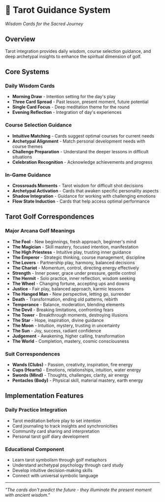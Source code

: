 # 📿 Tarot Guidance System
*Wisdom Cards for the Sacred Journey*

## Overview
Tarot integration provides daily wisdom, course selection guidance, and deep archetypal insights to enhance the spiritual dimension of golf.

## Core Systems

### Daily Wisdom Cards
- **Morning Draw** - Intention setting for the day's play
- **Three Card Spread** - Past lesson, present moment, future potential
- **Single Card Focus** - Deep meditation theme for the round
- **Evening Reflection** - Integration of day's experiences

### Course Selection Guidance
- **Intuitive Matching** - Cards suggest optimal courses for current needs
- **Archetypal Alignment** - Match personal development needs with course themes
- **Challenge Preparation** - Understand the deeper lessons in difficult situations
- **Celebration Recognition** - Acknowledge achievements and progress

### In-Game Guidance
- **Crossroads Moments** - Tarot wisdom for difficult shot decisions
- **Archetypal Activation** - Cards that awaken specific personality aspects
- **Shadow Integration** - Guidance for working with challenging emotions
- **Flow State Induction** - Cards that help access optimal performance

## Tarot Golf Correspondences

### Major Arcana Golf Meanings
- **The Fool** - New beginnings, fresh approach, beginner's mind
- **The Magician** - Skill mastery, focused intention, manifestation
- **The High Priestess** - Intuitive play, trusting inner guidance
- **The Emperor** - Strategic thinking, course management, discipline
- **The Lovers** - Partnership play, harmony, balanced decisions
- **The Chariot** - Momentum, control, directing energy effectively
- **Strength** - Inner power, grace under pressure, gentle control
- **The Hermit** - Solo practice, inner reflection, wisdom seeking
- **The Wheel** - Changing fortune, accepting ups and downs
- **Justice** - Fair play, balanced approach, karmic lessons
- **The Hanged Man** - New perspective, letting go, surrender
- **Death** - Transformation, ending old patterns, rebirth
- **Temperance** - Balance, moderation, blending elements
- **The Devil** - Breaking limitations, confronting fears
- **The Tower** - Breakthrough moments, destroying illusions
- **The Star** - Hope, inspiration, divine guidance
- **The Moon** - Intuition, mystery, trusting in uncertainty
- **The Sun** - Joy, success, radiant confidence
- **Judgement** - Awakening, higher calling, transformation
- **The World** - Completion, mastery, cosmic consciousness

### Suit Correspondences
- **Wands (Clubs)** - Passion, creativity, inspiration, fire energy
- **Cups (Hearts)** - Emotions, relationships, intuition, water energy
- **Swords (Mind)** - Thoughts, challenges, clarity, air energy
- **Pentacles (Body)** - Physical skill, material mastery, earth energy

## Implementation Features

### Daily Practice Integration
- Tarot meditation before play to set intention
- Card journaling to track insights and synchronicities
- Community card sharing and interpretation
- Personal tarot golf diary development

### Educational Component
- Learn tarot symbolism through golf metaphors
- Understand archetypal psychology through card study
- Develop intuitive decision-making skills
- Connect with universal symbolic language

---

*"The cards don't predict the future - they illuminate the present moment with ancient wisdom."*